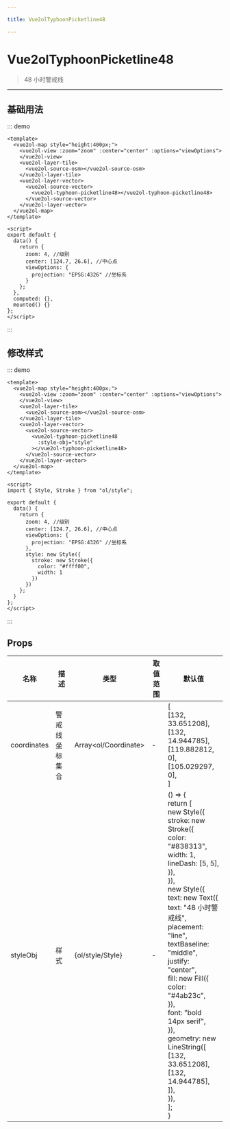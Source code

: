 ```yaml
---

title: Vue2olTyphoonPicketline48

---
```


# Vue2olTyphoonPicketline48

> 48 小时警戒线

---

## 基础用法

::: demo

```vue
<template>
  <vue2ol-map style="height:400px;">
    <vue2ol-view :zoom="zoom" :center="center" :options="viewOptions">
    </vue2ol-view>
    <vue2ol-layer-tile>
      <vue2ol-source-osm></vue2ol-source-osm>
    </vue2ol-layer-tile>
    <vue2ol-layer-vector>
      <vue2ol-source-vector>
        <vue2ol-typhoon-picketline48></vue2ol-typhoon-picketline48>
      </vue2ol-source-vector>
    </vue2ol-layer-vector>
  </vue2ol-map>
</template>

<script>
export default {
  data() {
    return {
      zoom: 4, //级别
      center: [124.7, 26.6], //中心点
      viewOptions: {
        projection: "EPSG:4326" //坐标系
      }
    };
  },
  computed: {},
  mounted() {}
};
</script>
```

:::

## 修改样式

::: demo

```vue
<template>
  <vue2ol-map style="height:400px;">
    <vue2ol-view :zoom="zoom" :center="center" :options="viewOptions">
    </vue2ol-view>
    <vue2ol-layer-tile>
      <vue2ol-source-osm></vue2ol-source-osm>
    </vue2ol-layer-tile>
    <vue2ol-layer-vector>
      <vue2ol-source-vector>
        <vue2ol-typhoon-picketline48
          :style-obj="style"
        ></vue2ol-typhoon-picketline48>
      </vue2ol-source-vector>
    </vue2ol-layer-vector>
  </vue2ol-map>
</template>

<script>
import { Style, Stroke } from "ol/style";

export default {
  data() {
    return {
      zoom: 4, //级别
      center: [124.7, 26.6], //中心点
      viewOptions: {
        projection: "EPSG:4326" //坐标系
      },
      style: new Style({
        stroke: new Stroke({
          color: "#ffff00",
          width: 1
        })
      })
    };
  }
};
</script>
```

:::

## Props

| 名称        | 描述           | 类型                 | 取值范围 | 默认值                                                                                                                                                                                                                                                                                                                                                                                                                                                                                                     |
| ----------- | -------------- | -------------------- | -------- | ---------------------------------------------------------------------------------------------------------------------------------------------------------------------------------------------------------------------------------------------------------------------------------------------------------------------------------------------------------------------------------------------------------------------------------------------------------------------------------------------------------- |
| coordinates | 警戒线坐标集合 | Array<ol/Coordinate> | -        | [<br/> [132, 33.651208],<br/> [132, 14.944785],<br/> [119.882812, 0],<br/> [105.029297, 0],<br/>]                                                                                                                                                                                                                                                                                                                                                                                                          |
| styleObj    | 样式           | {ol/style/Style}     | -        | () => {<br/> return [<br/> new Style({<br/> stroke: new Stroke({<br/> color: "#838313",<br/> width: 1,<br/> lineDash: [5, 5],<br/> }),<br/> }),<br/> new Style({<br/> text: new Text({<br/> text: "48 小时警戒线",<br/> placement: "line",<br/> textBaseline: "middle",<br/> justify: "center",<br/> fill: new Fill({<br/> color: "#4ab23c",<br/> }),<br/> font: "bold 14px serif",<br/> }),<br/> geometry: new LineString([<br/> [132, 33.651208],<br/> [132, 14.944785],<br/> ]),<br/> }),<br/> ];<br/>} |
